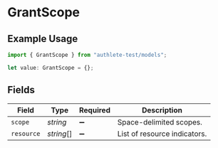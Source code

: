# GrantScope

## Example Usage

```typescript
import { GrantScope } from "authlete-test/models";

let value: GrantScope = {};
```

## Fields

| Field                         | Type                          | Required                      | Description                   |
| ----------------------------- | ----------------------------- | ----------------------------- | ----------------------------- |
| `scope`                       | *string*                      | :heavy_minus_sign:            | Space-delimited scopes.<br/>  |
| `resource`                    | *string*[]                    | :heavy_minus_sign:            | List of resource indicators.<br/> |